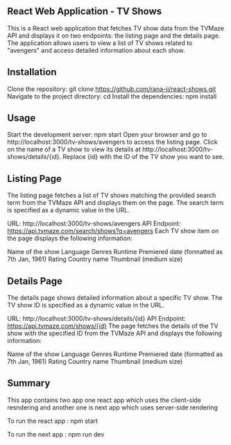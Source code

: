## React Web Application - TV Shows
  This is a React web application that fetches TV show data from the TVMaze API and displays it on two endpoints: the listing page and the details page. The application allows users to view a list of TV shows related to "avengers" and access detailed information about each show.

## Installation
  Clone the repository: git clone https://github.com/rana-ji/react-shows.git
  Navigate to the project directory: cd <project-folder>
  Install the dependencies: npm install

## Usage
  Start the development server: npm start
  Open your browser and go to http://localhost:3000/tv-shows/avengers to access the listing page.
  Click on the name of a TV show to view its details at http://localhost:3000/tv-shows/details/{id}. Replace {id} with the ID of the TV show you want to see.
  
## Listing Page
  The listing page fetches a list of TV shows matching the provided search term from the TVMaze API and displays them on the page. The search term is specified as a dynamic value in the URL.

  URL: http://localhost:3000/tv-shows/avengers
  API Endpoint: https://api.tvmaze.com/search/shows?q=avengers
  Each TV show item on the page displays the following information:

  Name of the show
  Language
  Genres
  Runtime
  Premiered date (formatted as 7th Jan, 1961)
  Rating
  Country name
  Thumbnail (medium size)
  
## Details Page
  The details page shows detailed information about a specific TV show. The TV show ID is specified as a dynamic value in the URL.

  URL: http://localhost:3000/tv-shows/details/{id}
  API Endpoint: https://api.tvmaze.com/shows/{id}
  The page fetches the details of the TV show with the specified ID from the TVMaze API and displays the following information:

  Name of the show
  Language
  Genres
  Runtime
  Premiered date (formatted as 7th Jan, 1961)
  Rating
  Country name
  Thumbnail (medium size)

## Summary
  This app contains two app one react app which uses the client-side resndering and another one is next app which uses server-side rendering
  
  To run the react app : npm start
  
  To run the next app : npm run dev
